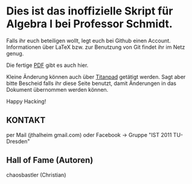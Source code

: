 Dies ist das inoffizielle Skript für Algebra I bei Professor Schmidt.
=====================================================================

Falls ihr euch beteiligen wollt, legt euch bei Github einen Account.
Informationen über LaTeX bzw. zur Benutzung von Git findet ihr im Netz genug.

Die fertige [PDF][github-pdf] gibt es auch hier.

Kleine Änderung können auch über [Titanpad](http://titanpad.com/6SfxpFoNOZ) getätigt werden.
Sagt aber bitte Bescheid falls ihr diese Seite benutzt, damit Änderungen in das 
Dokument übernommen werden können. 

Happy Hacking!

KONTAKT
-------
per Mail (jthalheim gmail.com) 
        oder 
Facebook -> Gruppe "IST 2011 TU-Dresden"


Hall of Fame (Autoren)
----------------------
chaosbastler (Christian)

[github-pdf]: https://github.com/Mic92/Algebra-I/raw/master/script.pdf

